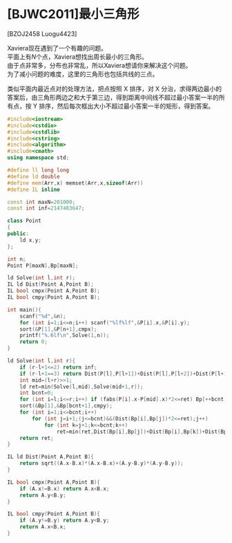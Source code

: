 # [BJWC2011]最小三角形
[BZOJ2458 Luogu4423]

Xaviera现在遇到了一个有趣的问题。  
平面上有$N$个点，Xaviera想找出周长最小的三角形。  
由于点非常多，分布也非常乱，所以Xaviera想请你来解决这个问题。  
为了减小问题的难度，这里的三角形也包括共线的三点。

类似平面内最近点对的处理方法，把点按照 X 排序，对 X 分治，求得两边最小的答案后，由三角形两边之和大于第三边，得到距离中间线不超过最小答案一半的所有点，按 Y 排序，然后每次框出大小不超过最小答案一半的矩形，得到答案。

```cpp
#include<iostream>
#include<cstdio>
#include<cstdlib>
#include<cstring>
#include<algorithm>
#include<cmath>
using namespace std;

#define ll long long
#define ld double
#define mem(Arr,x) memset(Arr,x,sizeof(Arr))
#define IL inline

const int maxN=201000;
const int inf=2147483647;

class Point
{
public:
	ld x,y;
};

int n;
Point P[maxN],Bp[maxN];

ld Solve(int l,int r);
IL ld Dist(Point A,Point B);
IL bool cmpx(Point A,Point B);
IL bool cmpy(Point A,Point B);

int main(){
	scanf("%d",&n);
	for (int i=1;i<=n;i++) scanf("%lf%lf",&P[i].x,&P[i].y);
	sort(&P[1],&P[n+1],cmpx);
	printf("%.6lf\n",Solve(1,n));
	return 0;
}

ld Solve(int l,int r){
	if (r-l+1<=2) return inf;
	if (r-l+1==3) return Dist(P[l],P[l+1])+Dist(P[l],P[l+2])+Dist(P[l+1],P[l+2]);
	int mid=(l+r)>>1;
	ld ret=min(Solve(l,mid),Solve(mid+1,r));
	int bcnt=0;
	for (int i=l;i<=r;i++) if (fabs(P[i].x-P[mid].x)*2<=ret) Bp[++bcnt]=P[i];
	sort(&Bp[1],&Bp[bcnt+1],cmpy);
	for (int i=1;i<=bcnt;i++)
		for (int j=i+1;(j<=bcnt)&&(Dist(Bp[i],Bp[j])*2<=ret);j++)
			for (int k=j+1;k<=bcnt;k++)
				ret=min(ret,Dist(Bp[i],Bp[j])+Dist(Bp[i],Bp[k])+Dist(Bp[j],Bp[k]));
	return ret;
}

IL ld Dist(Point A,Point B){
	return sqrt((A.x-B.x)*(A.x-B.x)+(A.y-B.y)*(A.y-B.y));
}

IL bool cmpx(Point A,Point B){
	if (A.x!=B.x) return A.x<B.x;
	return A.y<B.y;
}

IL bool cmpy(Point A,Point B){
	if (A.y!=B.y) return A.y<B.y;
	return A.x<B.x;
}
```